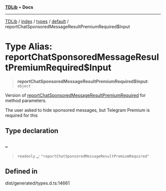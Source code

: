 [**TDLib**](../../../../../../README.md) • **Docs**

***

[TDLib](../../../../../../modules.md) / [index](../../../../../README.md) / [types](../../../README.md) / [default](../README.md) / reportChatSponsoredMessageResultPremiumRequired$Input

# Type Alias: reportChatSponsoredMessageResultPremiumRequired$Input

> **reportChatSponsoredMessageResultPremiumRequired$Input**: `object`

Version of [reportChatSponsoredMessageResultPremiumRequired](reportChatSponsoredMessageResultPremiumRequired.md) for method parameters.

The user asked to hide sponsored messages, but Telegram Premium is required for this

## Type declaration

### \_

> `readonly` **\_**: `"reportChatSponsoredMessageResultPremiumRequired"`

## Defined in

dist/generated/types.d.ts:14661
